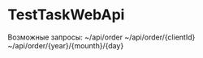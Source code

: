 # TestTaskWebApi

Возможные запросы:
~/api/order
~/api/order/{clientId}
~/api/order/{year}/{mounth}/{day}

